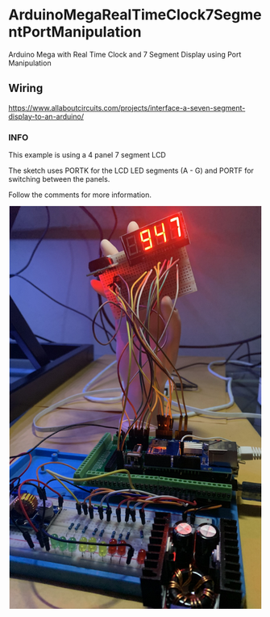 # ArduinoMegaRealTimeClock7SegmentPortManipulation
Arduino Mega with Real Time Clock and 7 Segment Display using Port Manipulation

## Wiring
https://www.allaboutcircuits.com/projects/interface-a-seven-segment-display-to-an-arduino/

### INFO
This example is using a 4 panel 7 segment LCD

The sketch uses PORTK for the LCD LED segments (A - G) and
PORTF for switching between the panels.

Follow the comments for more information.

<p align="center">
  <img src="/img/seven_segment_rtc.jpg" width="500"/>
</p>
